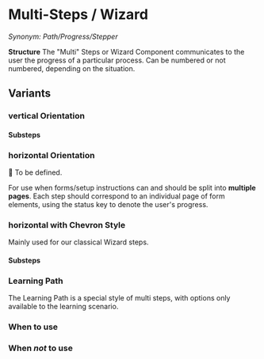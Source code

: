 # Multi-Steps / Wizard

_Synonym: Path/Progress/Stepper_

**Structure**
The "Multi" Steps or Wizard Component communicates to the user the progress of a particular process.
Can be numbered or not numbered, depending on the situation.

## Variants

### vertical Orientation

#### Substeps

### horizontal Orientation 
:construction: To be defined.

For use when forms/setup instructions can and should be split into **multiple pages**. Each step should correspond to an individual page of form elements, using the status key to denote the user's progress.


### horizontal with Chevron Style

Mainly used for our classical Wizard steps.

#### Substeps

### Learning Path

The Learning Path is a special style of multi steps, with options only available to the learning scenario.

### When to use

### When _not_ to use
